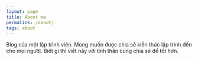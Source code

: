 ```yaml
---
layout: page
title: About me
permalink: /about/
tags: about
---
```


Blog của một lập trình viên.
Mong muốn được chia sẻ kiến thức lập trình đến cho mọi người. Biết gì thì viết nấy với tinh thần cùng chia sẻ để tốt hơn.